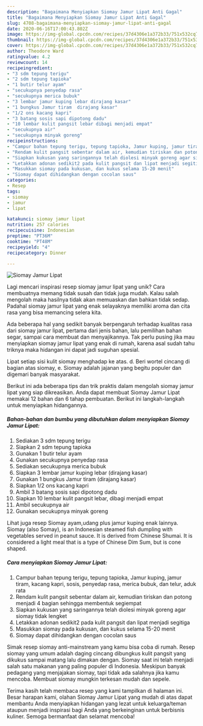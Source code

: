 ```yaml
---
description: "Bagaimana Menyiapkan Siomay Jamur Lipat Anti Gagal"
title: "Bagaimana Menyiapkan Siomay Jamur Lipat Anti Gagal"
slug: 4708-bagaimana-menyiapkan-siomay-jamur-lipat-anti-gagal
date: 2020-06-16T17:00:43.802Z
image: https://img-global.cpcdn.com/recipes/37d4306e1a372b33/751x532cq70/siomay-jamur-lipat-foto-resep-utama.jpg
thumbnail: https://img-global.cpcdn.com/recipes/37d4306e1a372b33/751x532cq70/siomay-jamur-lipat-foto-resep-utama.jpg
cover: https://img-global.cpcdn.com/recipes/37d4306e1a372b33/751x532cq70/siomay-jamur-lipat-foto-resep-utama.jpg
author: Theodore Ward
ratingvalue: 4.2
reviewcount: 14
recipeingredient:
- "3 sdm tepung terigu"
- "2 sdm tepung tapioka"
- "1 butir telur ayam"
- "secukupnya penyedap rasa"
- "secukupnya merica bubuk"
- "3 lembar jamur kuping lebar dirajang kasar"
- "1 bungkus Jamur tiram  dirajang kasar"
- "1/2 ons kacang kapri"
- "3 batang sosis sapi dipotong dadu"
- "10 lembar kulit pangsit lebar dibagi menjadi empat"
- "secukupnya air"
- "secukupnya minyak goreng"
recipeinstructions:
- "Campur bahan tepung terigu, tepung tapioka, Jamur kuping, jamur tiram, kacang kapri, sosis, penyedap rasa, merica bubuk, dan telur, aduk rata"
- "Rendam kulit pangsit sebentar dalam air, kemudian tiriskan dan potong menjadi 4 bagian sehingga membentuk segiempat"
- "Siapkan kukusan yang saringannya telah diolesi minyak goreng agar siomay tidak lengket"
- "Letakkan adonan sedikit2 pada kulit pangsit dan lipat menjadi segitiga"
- "Masukkan siomay pada kukusan, dan kukus selama 15-20 menit"
- "Siomay dapat dihidangkan dengan cocolan saus"
categories:
- Resep
tags:
- siomay
- jamur
- lipat

katakunci: siomay jamur lipat 
nutrition: 257 calories
recipecuisine: Indonesian
preptime: "PT36M"
cooktime: "PT48M"
recipeyield: "4"
recipecategory: Dinner

---
```



![Siomay Jamur Lipat](https://img-global.cpcdn.com/recipes/37d4306e1a372b33/751x532cq70/siomay-jamur-lipat-foto-resep-utama.jpg)

Lagi mencari inspirasi resep siomay jamur lipat yang unik? Cara membuatnya memang tidak susah dan tidak juga mudah. Kalau salah mengolah maka hasilnya tidak akan memuaskan dan bahkan tidak sedap. Padahal siomay jamur lipat yang enak selayaknya memiliki aroma dan cita rasa yang bisa memancing selera kita.

Ada beberapa hal yang sedikit banyak berpengaruh terhadap kualitas rasa dari siomay jamur lipat, pertama dari jenis bahan, lalu pemilihan bahan segar, sampai cara membuat dan menyajikannya. Tak perlu pusing jika mau menyiapkan siomay jamur lipat yang enak di rumah, karena asal sudah tahu triknya maka hidangan ini dapat jadi suguhan spesial.

Lipat setiap sisi kulit siomay menghadap ke atas. d. Beri wortel cincang di bagian atas siomay, e. Siomay adalah jajanan yang begitu populer dan digemari banyak masyarakat.


Berikut ini ada beberapa tips dan trik praktis dalam mengolah siomay jamur lipat yang siap dikreasikan. Anda dapat membuat Siomay Jamur Lipat memakai 12 bahan dan 6 tahap pembuatan. Berikut ini langkah-langkah untuk menyiapkan hidangannya.

<!--inarticleads1-->

##### Bahan-bahan dan bumbu yang dibutuhkan dalam menyiapkan Siomay Jamur Lipat:

1. Sediakan 3 sdm tepung terigu
1. Siapkan 2 sdm tepung tapioka
1. Gunakan 1 butir telur ayam
1. Gunakan secukupnya penyedap rasa
1. Sediakan secukupnya merica bubuk
1. Siapkan 3 lembar jamur kuping lebar (dirajang kasar)
1. Gunakan 1 bungkus Jamur tiram  (dirajang kasar)
1. Siapkan 1/2 ons kacang kapri
1. Ambil 3 batang sosis sapi dipotong dadu
1. Siapkan 10 lembar kulit pangsit lebar, dibagi menjadi empat
1. Ambil secukupnya air
1. Gunakan secukupnya minyak goreng


Lihat juga resep Siomay ayam,udang plus jamur kuping enak lainnya. Siomay (also Somay), is an Indonesian steamed fish dumpling with vegetables served in peanut sauce. It is derived from Chinese Shumai. It is considered a light meal that is a type of Chinese Dim Sum, but is cone shaped. 

<!--inarticleads2-->

##### Cara menyiapkan Siomay Jamur Lipat:

1. Campur bahan tepung terigu, tepung tapioka, Jamur kuping, jamur tiram, kacang kapri, sosis, penyedap rasa, merica bubuk, dan telur, aduk rata
1. Rendam kulit pangsit sebentar dalam air, kemudian tiriskan dan potong menjadi 4 bagian sehingga membentuk segiempat
1. Siapkan kukusan yang saringannya telah diolesi minyak goreng agar siomay tidak lengket
1. Letakkan adonan sedikit2 pada kulit pangsit dan lipat menjadi segitiga
1. Masukkan siomay pada kukusan, dan kukus selama 15-20 menit
1. Siomay dapat dihidangkan dengan cocolan saus


Simak resep siomay anti-mainstream yang kamu bisa coba di rumah. Resep siomay yang umum adalah daging cincang dibungkus kulit pangsit yang dikukus sampai matang lalu dimakan dengan. Siomay saat ini telah menjadi salah satu makanan yang paling populer di Indonesia. Meskipun banyak pedagang yang menjajakan siomay, tapi tidak ada salahnya jika kamu mencoba. Membuat siomay mungkin terkesan mudah dan sepele. 

Terima kasih telah membaca resep yang kami tampilkan di halaman ini. Besar harapan kami, olahan Siomay Jamur Lipat yang mudah di atas dapat membantu Anda menyiapkan hidangan yang lezat untuk keluarga/teman ataupun menjadi inspirasi bagi Anda yang berkeinginan untuk berbisnis kuliner. Semoga bermanfaat dan selamat mencoba!
